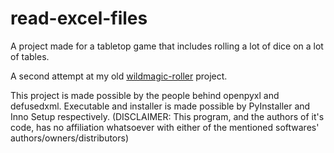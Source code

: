 # read-excel-files
A project made for a tabletop game that includes rolling a lot of dice on a lot of tables.

A second attempt at my old [wildmagic-roller](https://github.com/looseMole/wildmagic-roller) project.

This project is made possible by the people behind openpyxl and defusedxml.
Executable and installer is made possible by PyInstaller and Inno Setup respectively.
(DISCLAIMER: This program, and the authors of it's code, has no affiliation whatsoever with either of the mentioned softwares' authors/owners/distributors)
